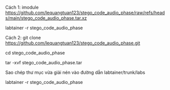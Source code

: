 Cách 1:
imodule https://github.com/lequangtuan123/stego_code_audio_phase/raw/refs/heads/main/stego_code_audio_phase.tar.xz

labtainer -r stego_code_audio_phase

Cách 2:
git clone https://github.com/lequangtuan123/stego_code_audio_phase.git

cd stego_code_audio_phase

tar -xvf stego_code_audio_phase.tar

Sao chép thư mục vừa giải nén vào đường dẫn labtainer/trunk/labs

labtainer -r stego_code_audio_phase
